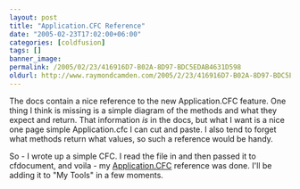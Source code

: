 ```yaml
---
layout: post
title: "Application.CFC Reference"
date: "2005-02-23T17:02:00+06:00"
categories: [coldfusion]
tags: []
banner_image: 
permalink: /2005/02/23/416916D7-B02A-8D97-BDC5EDAB4631D598
oldurl: http://www.raymondcamden.com/2005/2/23/416916D7-B02A-8D97-BDC5EDAB4631D598
---
```


The docs contain a nice reference to the new Application.CFC feature. One thing I think is missing is a simple diagram of the methods and what they expect and return. That information <i>is</i> in the docs, but what I want is a nice one page simple Application.cfc I can cut and paste. I also tend to forget what methods return what values, so such a reference would be handy.

So - I wrote up a simple CFC. I read the file in and then passed it to cfdocument, and voila - my <a href="http://ray.camdenfamily.com/downloads/app.pdf">Application.CFC</a> reference was done. I'll be adding it to "My Tools" in a few moments.